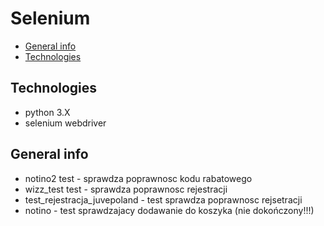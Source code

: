 # Selenium

* [General info](#general-info)
* [Technologies](#technologies)

## Technologies
 * python 3.X
 * selenium webdriver
  

## General info

  * notino2 test - sprawdza poprawnosc kodu rabatowego
  * wizz_test test - sprawdza poprawnosc rejestracji
  * test_rejestracja_juvepoland - test sprawdza poprawnosc rejsetracji
  * notino - test sprawdzajacy dodawanie do koszyka (nie dokończony!!!)
